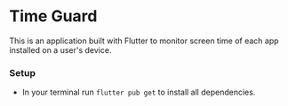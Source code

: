 # Time Guard
This is an application built with Flutter to monitor screen time of each app installed on a user's device.

### Setup
- In your terminal run `flutter pub get` to install all dependencies.